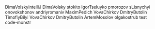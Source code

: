 DimaVolskyIntelliJ
DimaVolsky
stokito
IgorTseluyko
pmorozov
sLisnychyi
onovokshonov
andriyromaniv
MaximPedich
VovaChirkov
DmitryButolin
TimofiyBilyi
VovaChirkov
DmitryButolin
ArtemMosolov
olgakostrub
test
code-monstr